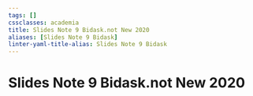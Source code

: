 ```yaml
---
tags: []
cssclasses: academia
title: Slides Note 9 Bidask.not New 2020
aliases: [Slides Note 9 Bidask]
linter-yaml-title-alias: Slides Note 9 Bidask
---
```


# Slides Note 9 Bidask.not New 2020
